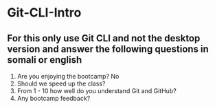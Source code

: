 # Git-CLI-Intro

## For this only use Git CLI and not the desktop version and answer the following questions in somali or english

1. Are you enjoying the bootcamp? No
2. Should we speed up the class?
3. From 1 - 10 how well do you understand Git and GitHub?
4. Any bootcamp feedback?
